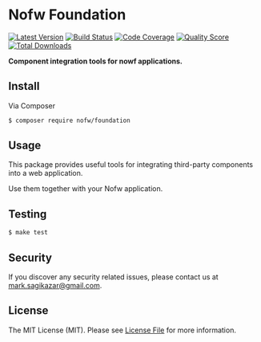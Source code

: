 # Nofw Foundation

[![Latest Version](https://img.shields.io/github/release/nofw/foundation.svg?style=flat-square)](https://github.com/nofw/foundation/releases)
[![Build Status](https://img.shields.io/travis/nofw/foundation.svg?style=flat-square)](https://travis-ci.org/nofw/foundation)
[![Code Coverage](https://img.shields.io/scrutinizer/coverage/g/nofw/foundation.svg?style=flat-square)](https://scrutinizer-ci.com/g/nofw/foundation)
[![Quality Score](https://img.shields.io/scrutinizer/g/nofw/foundation.svg?style=flat-square)](https://scrutinizer-ci.com/g/nofw/foundation)
[![Total Downloads](https://img.shields.io/packagist/dt/nofw/foundation.svg?style=flat-square)](https://packagist.org/packages/nofw/foundation)

**Component integration tools for nowf applications.**


## Install

Via Composer

``` bash
$ composer require nofw/foundation
```


## Usage

This package provides useful tools for integrating third-party components into a web application.

Use them together with your Nofw application.


## Testing

``` bash
$ make test
```


## Security

If you discover any security related issues, please contact us at [mark.sagikazar@gmail.com](mailto:mark.sagikazar@gmail.com).


## License

The MIT License (MIT). Please see [License File](LICENSE) for more information.
